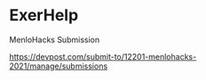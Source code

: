 # ExerHelp
MenloHacks Submission

https://devpost.com/submit-to/12201-menlohacks-2021/manage/submissions
